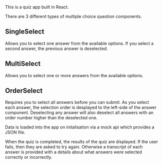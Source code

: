 This is a quiz app built in React.

There are 3 different types of multiple choice question components.

## SingleSelect
Allows you to select one answer from the available options. If you select a second answer, the previous answer is deselected.

## MultiSelect
Allows you to select one or more answers from the available options.

## OrderSelect
Requires you to select all answers before you can submit. As you select each answer, the selection order is desplayed to the left-side of the answer component. Deselecting any answer will also deselect all answers with an order number higher than the deselected one.

Data is loaded into the app on initalisation via a mock api which provides a JSON file.

When the quiz is completed, the results of the quiz are displayed. If the user fails, then they are asked to try again. Otherwise a transcript of each answer is provided with a details about what answers were selected correctly or incorrectly.
